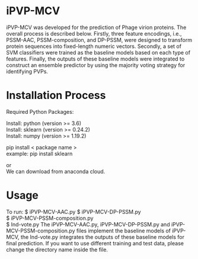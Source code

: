 iPVP-MCV
=========================
iPVP-MCV was developed for the prediction of Phage virion proteins. The overall process is described below. 
Firstly, three feature encodings, i.e., PSSM-AAC, PSSM-composition, and DP-PSSM, were designed to transform protein sequences into fixed-length numeric vectors. Secondly, a set of SVM classifiers were trained as the baseline models based on each type of features. Finally, the outputs of these baseline models were integrated to construct an ensemble predictor by using the majority voting strategy for identifying PVPs.

Installation Process
=========================
Required Python Packages:

Install: python (version >= 3.6)  
Install: sklearn (version >= 0.24.2)  
Install: numpy (version >= 1.19.2)    

pip install < package name >  
example: pip install sklearn  

or  
We can download from anaconda cloud.  

Usage
=========================
To run: $ iPVP-MCV-AAC.py
        $ iPVP-MCV-DP-PSSM.py  
        $ iPVP-MCV-PSSM-composition.py  
        $ Ind-vote.py
The iPVP-MCV-AAC.py, iPVP-MCV-DP-PSSM.py and iPVP-MCV-PSSM-composition.py files implement the baseline models of iPVP-MCV, the Ind-vote.py integrates the outputs of these baseline models for final prediction.
If you want to use different training and test data, please change the directory name inside the file.
